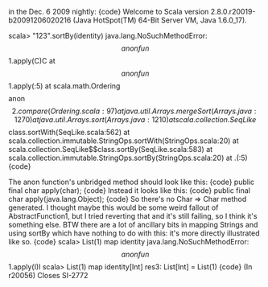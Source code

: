 in the Dec. 6 2009 nightly:
{code}
Welcome to Scala version 2.8.0.r20019-b20091206020216 (Java HotSpot(TM) 64-Bit Server VM, Java 1.6.0_17).

scala> "123".sortBy(identity)
java.lang.NoSuchMethodError: $$anonfun$$1.apply(C)C
	at $$anonfun$$1.apply(<console>:5)
	at scala.math.Ordering$$$$anon$$2.compare(Ordering.scala:97)
	at java.util.Arrays.mergeSort(Arrays.java:1270)
	at java.util.Arrays.sort(Arrays.java:1210)
	at scala.collection.SeqLike$$class.sortWith(SeqLike.scala:562)
	at scala.collection.immutable.StringOps.sortWith(StringOps.scala:20)
	at scala.collection.SeqLike$$class.sortBy(SeqLike.scala:583)
	at scala.collection.immutable.StringOps.sortBy(StringOps.scala:20)
	at .<init>(<console>:5)
{code}

The anon function's unbridged method should look like this:
{code}
public final char apply(char);
{code}
Instead it looks like this:
{code}
public final char apply(java.lang.Object);
{code}
So there's no Char => Char method generated.  I thought maybe this would be some weird fallout of AbstractFunction1, but I tried reverting that and it's still failing, so I think it's something else.  BTW there are a lot of ancillary bits in mapping Strings and using sortBy which have nothing to do with this: it's more directly illustrated like so.
{code}
scala> List(1) map identity
java.lang.NoSuchMethodError: $$anonfun$$1.apply(I)I
scala> List(1) map identity[Int]
res3: List[Int] = List(1)
{code}
(In r20056) Closes SI-2772
